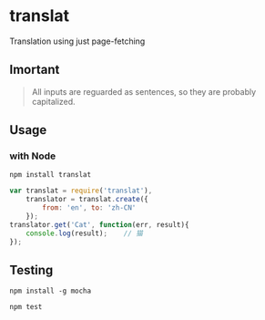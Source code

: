 # translat

Translation using just page-fetching


## Imortant

> All inputs are reguarded as sentences,
so they are probably capitalized.


## Usage

### with Node

```shell
npm install translat
```

```js
var translat = require('translat'),
	translator = translat.create({
		from: 'en', to: 'zh-CN'
	});
translator.get('Cat', function(err, result){
	console.log(result);	// 猫
});
```


## Testing

```shell
npm install -g mocha
```

```shell
npm test
```